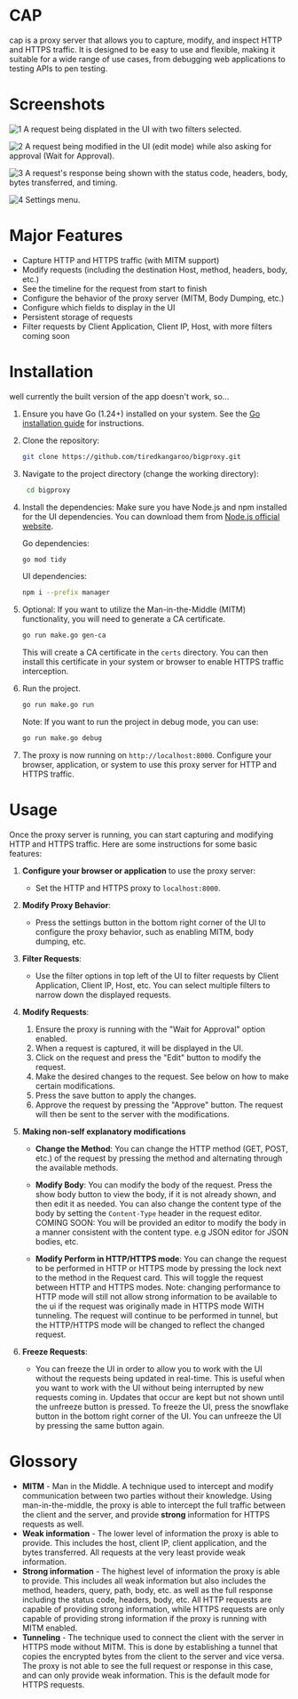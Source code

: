 # CAP
cap is a proxy server that allows you to capture, modify, and inspect HTTP and HTTPS traffic. It is designed to be easy to use and flexible, making it suitable for a wide range of use cases, from debugging web applications to testing APIs to pen testing.

# Screenshots
![1](https://raw.githubusercontent.com/tiredkangaroo/bigproxy/refs/heads/main/screenshots/1.png)
A request being displated in the UI with two filters selected.

![2](https://raw.githubusercontent.com/tiredkangaroo/bigproxy/refs/heads/main/screenshots/2.png)
A request being modified in the UI (edit mode) while also asking for approval (Wait for Approval).

![3](https://raw.githubusercontent.com/tiredkangaroo/bigproxy/refs/heads/main/screenshots/3.png)
A request's response being shown with the status code, headers, body, bytes transferred, and timing.

![4](https://raw.githubusercontent.com/tiredkangaroo/bigproxy/refs/heads/main/screenshots/4.png)
Settings menu.


# Major Features
- Capture HTTP and HTTPS traffic (with MITM support)
- Modify requests (including the destination Host, method, headers, body, etc.)
- See the timeline for the request from start to finish
- Configure the behavior of the proxy server (MITM, Body Dumping, etc.)
- Configure which fields to display in the UI
- Persistent storage of requests
- Filter requests by Client Application, Client IP, Host, with more filters coming soon

# Installation
well currently the built version of the app doesn't work, so...

1. Ensure you have Go (1.24+) installed on your system. See the [Go installation guide](https://go.dev/doc/install) for instructions.

2. Clone the repository:
   ```bash
   git clone https://github.com/tiredkangaroo/bigproxy.git
   ```

3. Navigate to the project directory (change the working directory):
   ```bash
    cd bigproxy
    ```
4. Install the dependencies: Make sure you have Node.js and npm installed for the UI dependencies. You can download them from [Node.js official website](https://nodejs.org/).


    Go dependencies:
     ```bash
   go mod tidy
    ```
    UI dependencies:
    ```bash
   npm i --prefix manager
   ```
5. Optional: If you want to utilize the Man-in-the-Middle (MITM) functionality, you will need to generate a CA certificate.
   ```bash
   go run make.go gen-ca
   ```
    This will create a CA certificate in the `certs` directory. You can then install this certificate in your system or browser to enable HTTPS traffic interception.


6. Run the project.
    ```bash
    go run make.go run
    ```
    Note: If you want to run the project in debug mode, you can use:
    ```bash
    go run make.go debug
    ```
7. The proxy is now running on `http://localhost:8000`. Configure your browser, application, or system to use this proxy server for HTTP and HTTPS traffic.

# Usage
Once the proxy server is running, you can start capturing and modifying HTTP and HTTPS traffic. Here are some instructions for some basic features:

1. **Configure your browser or application** to use the proxy server:
   - Set the HTTP and HTTPS proxy to `localhost:8000`.

2. **Modify Proxy Behavior**:
    - Press the settings button in the bottom right corner of the UI to configure the proxy behavior, such as enabling MITM, body dumping, etc.

3. **Filter Requests**:
    - Use the filter options in top left of the UI to filter requests by Client Application, Client IP, Host, etc. You can select multiple filters to narrow down the displayed requests.

4. **Modify Requests**:
    1. Ensure the proxy is running with the "Wait for Approval" option enabled.
    2. When a request is captured, it will be displayed in the UI.
    3. Click on the request and press the "Edit" button to modify the request.
    4. Make the desired changes to the request. See below on how to make certain modifications.
    5. Press the save button to apply the changes.
    6. Approve the request by pressing the "Approve" button. The request will then be sent to the server with the modifications.

5. **Making non-self explanatory modifications**
    - **Change the Method**: You can change the HTTP method (GET, POST, etc.) of the request by pressing the method and alternating through the available methods.

    - **Modify Body**: You can modify the body of the request. Press the show body button to view the body, if it is not already shown, and then edit it as needed. You can also change the content type of the body by setting the `Content-Type` header in the request editor. COMING SOON: You will be provided an editor to modify the body in a manner consistent with the content type. e.g JSON editor for JSON bodies, etc.

    - **Modify Perform in HTTP/HTTPS mode**: You can change the request to be performed in HTTP or HTTPS mode by pressing the lock next to the method in the Request card. This will toggle the request between HTTP and HTTPS modes. Note: changing performance to HTTP mode will still not allow strong information to be available to the ui if the request was originally made in HTTPS mode WITH tunneling. The request will continue to be performed in tunnel, but the HTTP/HTTPS mode will be changed to reflect the changed request.

6. **Freeze Requests**:
    - You can freeze the UI in order to allow you to work with the UI without the requests being updated in real-time. This is useful when you want to work with the UI without being interrupted by new requests coming in. Updates that occur are kept but not shown until the unfreeze button is pressed. To freeze the UI, press the snowflake button in the bottom right corner of the UI. You can unfreeze the UI by pressing the same button again.
# Glossory
- **MITM** - Man in the Middle. A technique used to intercept and modify communication between two parties without their knowledge. Using man-in-the-middle, the proxy is able to intercept the full traffic between the client and the server, and provide **strong** information for HTTPS requests as well.
- **Weak information** - The lower level of information the proxy is able to provide. This includes the host, client IP, client application, and the bytes transferred. All requests at the very least provide weak information.
- **Strong information** - The highest level of information the proxy is able to provide. This includes all weak information but also includes the method, headers, query, path, body, etc. as well as the full response including the status code, headers, body, etc. All HTTP requests are capable of providing strong information, while HTTPS requests are only capable of providing strong information if the proxy is running with MITM enabled.
- **Tunneling** - The technique used to connect the client with the server in HTTPS mode without MITM. This is done by establishing a tunnel that copies the encrypted bytes from the client to the server and vice versa. The proxy is not able to see the full request or response in this case, and can only provide weak information. This is the default mode for HTTPS requests.
